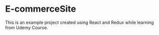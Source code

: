 # E-commerceSite
This is an example project created using React and Redux while learning from Udemy Course.
